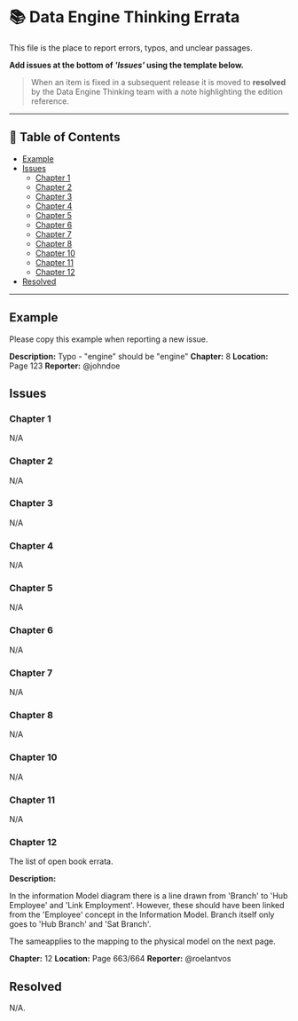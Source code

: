 # 📚 Data Engine Thinking Errata

This file is the place to report errors, typos, and unclear passages.

**Add issues at the bottom of _'Issues'_ using the template below.**

> When an item is fixed in a subsequent release it is moved to **resolved** by the Data Engine Thinking team with a note highlighting the edition reference.

---

## 📑 Table of Contents

- [Example](#example)
- [Issues](#issues)
  - [Chapter 1](#chapter-1)
  - [Chapter 2](#chapter-2)
  - [Chapter 3](#chapter-3)
  - [Chapter 4](#chapter-4)
  - [Chapter 5](#chapter-5)
  - [Chapter 6](#chapter-6)
  - [Chapter 7](#chapter-7)
  - [Chapter 8](#chapter-8)
  - [Chapter 10](#chapter-10)
  - [Chapter 11](#chapter-11)
  - [Chapter 12](#chapter-12)
- [Resolved](#resolved)

---

## Example

Please copy this example when reporting a new issue.

**Description:** Typo - "engine" should be "engine"
**Chapter:** 8
**Location:** Page 123
**Reporter:** @johndoe

## Issues

### Chapter 1

N/A

### Chapter 2

N/A

### Chapter 3

N/A

### Chapter 4

N/A

### Chapter 5

N/A

### Chapter 6

N/A

### Chapter 7

N/A

### Chapter 8

N/A

### Chapter 10

N/A

### Chapter 11

N/A

### Chapter 12

The list of open book errata.
<!--
Copy the example. Paste new reports below this line. Keep the newest at the bottom to reduce merge conflicts.
-->

**Description:**

In the information Model diagram there is a line drawn from 'Branch' to 'Hub Employee' and 'Link Employment'. However, these should have been linked from the 'Employee' concept in the Information Model. Branch itself only goes to 'Hub Branch' and 'Sat Branch'.

The sameapplies to the mapping to the physical model on the next page.

**Chapter:** 12
**Location:** Page 663/664
**Reporter:** @roelantvos

## Resolved

<!--
Move resolved items here. Keep a brief note with the fix reference.
-->

N/A.